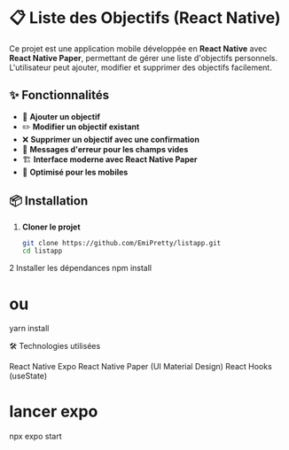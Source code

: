 # 📋 Liste des Objectifs (React Native)

Ce projet est une application mobile développée en **React Native** avec **React Native Paper**, permettant de gérer une liste d'objectifs personnels. L'utilisateur peut ajouter, modifier et supprimer des objectifs facilement.

## ✨ Fonctionnalités

- 📌 **Ajouter un objectif**
- ✏️ **Modifier un objectif existant**
- ❌ **Supprimer un objectif avec une confirmation**
- 🔔 **Messages d'erreur pour les champs vides**
- 🏗️ **Interface moderne avec React Native Paper**
- 📱 **Optimisé pour les mobiles**

## 📦 Installation

1. **Cloner le projet**  
   ```bash
   git clone https://github.com/EmiPretty/listapp.git
   cd listapp

2 Installer les dépendances
 npm install
# ou
yarn install

🛠️ Technologies utilisées

React Native
Expo
React Native Paper (UI Material Design)
React Hooks (useState)

# lancer expo
npx expo start